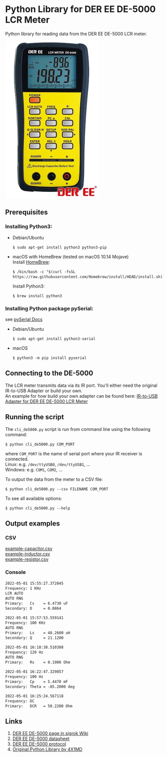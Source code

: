 # Python Library for DER EE DE-5000 LCR Meter

Python library for reading data from the DER EE DE-5000 LCR meter.

![DE-5000](images/de-5000-small.jpg)


## Prerequisites

### Installing Python3:

- Debian/Ubuntu

	```
	$ sudo apt-get install python3 python3-pip
	```
- macOS with HomeBrew (tested on macOS 10.14 Mojave)  
	Install [HomeBrew](https://brew.sh/index_de):

	```
	$ /bin/bash -c "$(curl -fsSL https://raw.githubusercontent.com/Homebrew/install/HEAD/install.sh)"
	```

	Install Python3:

	```
	$ brew install python3
	```

### Installing Python package pySerial:

see [pySerial Docs](https://pyserial.readthedocs.io/en/latest/pyserial.html#installation)

- Debian/Ubuntu

	```
	$ sudo apt-get install python3-serial
	```
- macOS

	```
	$ python3 -m pip install pyserial
	```


## Connecting to the DE-5000

The LCR meter transmits data via its IR port. You'll either need the original IR-to-USB Adapter or build your own.  
An example for how build your own adapter can be found here: [IR-to-USB Adapter for DER EE DE-5000 LCR Meter](https://tltb.slur97.org/ir-to-usb-adapter-for-der-ee-de-5000-lcr-meter/)


## Running the script

The ```cli_de5000.py``` script is run from command line using the following command:

```
$ python cli_de5000.py COM_PORT
```

where ```COM_PORT``` is the name of serial port where your IR receiver is connected.  
Linux: e.g. ```/dev/ttyUSB0```, ```/dev/ttyUSB1```, ...  
Windows: e.g. ```COM1```, ```COM2```, ...  

To output the data from the meter to a CSV file:

```
$ python cli_de5000.py --csv FILENAME COM_PORT
```

To see all available options:

```
$ python cli_de5000.py --help
```


## Output examples

### CSV

[example-capacitor.csv](example-capacitor.csv)  
[example-inductor.csv](example-inductor.csv)  
[example-resistor.csv](example-resistor.csv)

### Console

```
2022-05-01 15:55:27.372845
Frequency: 1 KHz
LCR AUTO
AUTO RNG
Primary:   Cs    = 6.4730 uF
Secondary: D     = 0.0864 
```

```
2022-05-01 15:57:53.559141
Frequency: 100 KHz
AUTO RNG
Primary:   Ls    = 48.2600 uH
Secondary: Q     = 21.1200 
```

```
2022-05-01 16:18:38.510388
Frequency: 120 Hz
AUTO RNG
Primary:   Rs    = 0.1900 Ohm
```

```
2022-05-01 16:22:47.329857
Frequency: 100 Hz
Primary:   Cp    = 5.4470 mF
Secondary: Theta = -85.2000 deg
```

```
2022-05-01 16:25:24.567118
Frequency: DC
Primary:   DCR   = 50.2200 Ohm
```


## Links

1. [DER EE DE-5000 page in sigrok Wiki](https://sigrok.org/wiki/DER_EE_DE-5000)
2. [DER EE DE-5000 datasheet](http://www.ietlabs.com/pdf/Datasheets/DE_5000.pdf)
3. [DER EE DE-5000 protocol](protocol.md)
4. [Original Python Library by 4X1MD](https://github.com/4x1md/de5000_lcr_py)
